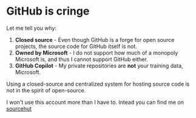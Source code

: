 # GitHub is cringe

Let me tell you why:

1. **Closed source** - Even though GitHub is a forge for open source projects, the source code for GitHub itself is not.
1. **Owned by Microsoft** - I do not support how much of a monopoly Microsoft is, and thus I cannot support GitHub either.
1. **GitHub Copilot** - My private repositories are **not** your training data, Microsoft.

Using a closed-source and centralized system for hosting source code is not in the spirit of open-source.

I won't use this account more than I have to. Intead you can find me on [sourcehut](https://sr.ht/~nomisiv)
